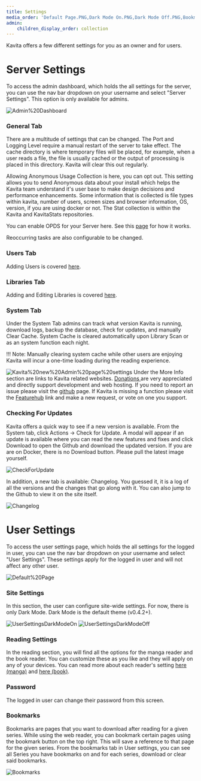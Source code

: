 ```yaml
---
title: Settings
media_order: 'Default Page.PNG,Dark Mode On.PNG,Dark Mode Off.PNG,Bookmarks.PNG,Kavita new Admin page settings.PNG,CheckForUpdate.PNG,Changelog.PNG,Admin Dashboard.PNG'
admin:
    children_display_order: collection
---
```


Kavita offers a few different settings for you as an owner and for users. 

# Server Settings
To access the admin dashboard, which holds the all settings for the server, you can use the nav bar dropdown on your username and select "Server Settings". This option is only available for admins.

![Admin%20Dashboard](Admin%20Dashboard.PNG "Admin%20Dashboard")

### General Tab 
There are a multitude of settings that can be changed. The Port and Logging Level require a manual restart of the server to take effect. The cache directory is where temporary files will be placed, for example, when a user reads a file, the file is usually cached or the output of processing is placed in this directory. Kavita will clear this out regularly.

Allowing Anonymous Usage Collection is here, you can opt out. This setting allows you to send Anonymous data about your install which helps the Kavita team understand it's user base to make design decisions and performance enhancements. Some information that is collected is file types within kavita, number of users, screen sizes and browser information, OS, version, if you are using docker or not. The Stat collection is within the Kavita and KavitaStats repositories.

You can enable OPDS for your Server here. See this [page](https://wiki.kavitareader.com/en/guides/preferences/opds) for how it works.

Reoccurring tasks are also configurable to be changed.
### Users Tab
Adding Users is covered [here](https://wiki.kavitareader.com/guides/user-management).

### Libraries Tab
Adding and Editing Libraries is covered [here](https://wiki.kavitareader.com/guides/adding-a-library).

### System Tab
Under the System Tab admins can track what version Kavita is running, download logs, backup the database, check for updates, and manually Clear Cache. 
System Cache is cleared automatically upon Library Scan or as an system function each night.

!!! Note: Manually clearing system cache while other users are enjoying Kavita will incur a one-time loading during the reading experience.

![Kavita%20new%20Admin%20page%20settings](Kavita%20new%20Admin%20page%20settings.PNG "Kavita%20new%20Admin%20page%20settings")
Under the More Info section are links to Kavita related websites. [Donations ](https://opencollective.com/kavita)are very appreciated and directly support development and web hosting. If you need to report an issue please visit the [github](https://github.com/Kareadita/Kavita/issues) page. If Kavita is missing a function please visit the [Featurehub](https://feathub.com/Kareadita/Kavita) link and make a new request, or vote on one you support.  

### Checking For Updates
Kavita offers a quick way to see if a new version is available. From the System tab, click Actions -> Check for Update. A modal will appear if an update is available where you can read the new features and fixes and click Download to open the Github and download the updated version. If you are are on Docker, there is no Download button. Please pull the latest image yourself. 

![CheckForUpdate](CheckForUpdate.PNG "CheckForUpdate")

In addition, a new tab is available: Changelog. You guessed it, it is a log of all the versions and the changes that go along with it. You can also jump to the Github to view it on the site itself. 

![Changelog](Changelog.PNG "Changelog")

# User Settings
To access the user settings page, which holds the all settings for the logged in user, you can use the nav bar dropdown on your username and select "User Settings". These settings apply for the logged in user and will not affect any other user.

![Default%20Page](Default%20Page.PNG "Default%20Page")

### Site Settings
In this section, the user can configure site-wide settings. For now, there is only Dark Mode. Dark Mode is the default theme (v0.4.2+).


![UserSettingsDarkModeOn](Dark%20Mode%20On.PNG?classes=flex&resize=400,400)
![UserSettingsDarkModeOff](Dark%20Mode%20Off.PNG?classes=flex&resize=400,400)

### Reading Settings
In the reading section, you will find all the options for the manga reader and the book reader. You can customize these as you like and they will apply on any of your devices. You can read more about each reader's setting [here (manga)](https://wiki.kavitareader.com/guides/webreader) and [here (book)](https://wiki.kavitareader.com/guides/bookreader).

### Password
The logged in user can change their password from this screen.

### Bookmarks
Bookmarks are pages that you want to download after reading for a given series. While using the web reader, you can bookmark certain pages using the bookmark button on the top right. This will save a reference to that page for the given series. From the bookmarks tab in User settings, you can see all Series you have bookmarks on and for each series, download or clear said bookmarks. 

![Bookmarks](Bookmarks.PNG "Bookmarks")
